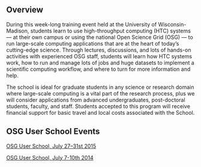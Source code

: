 
[title]: - "OSG User School"

## Overview 

During this week-long training event held at the University of Wisconsin-Madison, students learn to use high-throughput computing (HTC) systems — at their own campus or using the national Open Science Grid (OSG) — to run large-scale computing applications that are at the heart of today’s cutting-edge science. Through lectures, discussions, and lots of hands-on activities with experienced OSG staff, students will learn how HTC systems work, how to run and manage lots of jobs and huge datasets to implement a scientific computing workflow, and where to turn for more information and help. 

The school is ideal for graduate students in any science or research domain where large-scale computing is a vital part of the research process, plus we will consider applications from advanced undergraduates, post-doctoral students, faculty, and staff. Students accepted to this program will receive financial support for basic travel and local costs associated with the School.

## OSG User School Events

[OSG User School, July 27–31st 2015](https://twiki.opensciencegrid.org/bin/view/Education/OSGUserSchool2015)

[OSG User School, July 7-10th 2014](https://twiki.opensciencegrid.org/bin/view/Education/OSGUserSchool2014)

